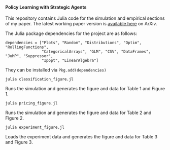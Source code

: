 #### Policy Learning with Strategic Agents

This repository contains Julia code for the simulation and empirical sections of my paper. The latest working paper version is [available here](https://arxiv.org/abs/2011.06528) on ArXiv.

The Julia package dependencies for the project are as follows:

```
dependencies = ["Plots", "Random", "Distributions", "Optim", "RollingFunctions",
                "CategoricalArrays", "GLM", "CSV", "DataFrames", "JuMP", "Suppressor",
                "Ipopt", "LinearAlgebra"]
```

They can be installed via `Pkg.add(dependencies)`

```
julia classification_figure.jl
```
Runs the simulation and generates the figure and data for Table 1 and Figure 1.
```
julia pricing_figure.jl
```
Runs the simulation and generates the figure and data for Table 2 and Figure 2.
```
julia experiment_figure.jl
```
Loads the experiment data and generates the figure and data for Table 3 and Figure 3.
